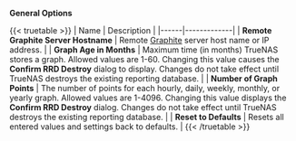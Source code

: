 &NewLine;

**General Options**

{{< truetable >}}
| Name | Description |
|------|-------------|
| **Remote Graphite Server Hostname** | Remote [Graphite](https://graphiteapp.org/) server host name or IP address. |
| **Graph Age in Months** | Maximum time (in months) TrueNAS stores a graph. Allowed values are 1-60. Changing this value causes the **Confirm RRD Destroy** dialog to display. Changes do not take effect until TrueNAS destroys the existing reporting database. |
| **Number of Graph Points** | The number of points for each hourly, daily, weekly, monthly, or yearly graph. Allowed values are 1-4096. Changing this value displays the **Confirm RRD Destroy** dialog. Changes do not take effect until TrueNAS destroys the existing reporting database. |
| **Reset to Defaults** | Resets all entered values and settings back to defaults. |
{{< /truetable >}}
